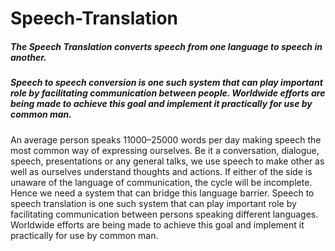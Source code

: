 # Speech-Translation

##### The Speech Translation converts speech from one language to speech in another.

##### Speech to speech conversion is one such system that can play important role by facilitating communication between people. Worldwide efforts are being made to achieve this goal and implement it practically for use by common man.


An average person speaks 11000–25000 words per day making speech the most common way of expressing ourselves. Be it a conversation, dialogue, speech, presentations or any general talks, we use speech to make other as well as ourselves understand thoughts and actions. If either of the side is unaware of the language of communication, the cycle will be incomplete. Hence we need a system that can bridge this language barrier. Speech to speech translation is one such system that can play important role by facilitating communication between persons speaking different languages. Worldwide efforts are being made to achieve this goal and implement it practically for use by common man. 

